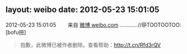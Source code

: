 layout: weibo
date: 2012-05-23 15:01:05
---
2012-05-23 15:01:05  &nbsp;&nbsp;&nbsp;&nbsp;&nbsp;&nbsp; 来自 <a href="http://weibo.com/" rel="nofollow">微博 weibo.com</a>
…………//@TOOTOOTOO: [bofu扭]
>  抱歉，此微博已被作者删除。查看帮助：http://t.cn/Rfd3rQV
